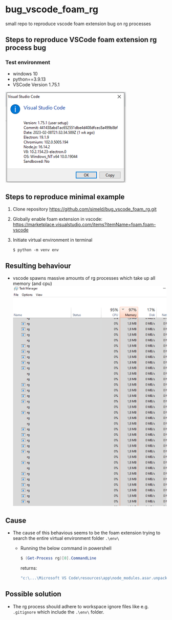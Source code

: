 # bug_vscode_foam_rg

small repo to reproduce vscode foam extension bug on rg processes

## Steps to reproduce VSCode foam extension rg process bug

### Test environment

- windows 10
- python==3.9.13
- VSCode Version 1.75.1

![](2023-02-17-08-27-55.png)

## Steps to reproduce minimal example

1. Clone repository https://github.com/simeld/bug_vscode_foam_rg.git
2. Globally enable foam extension in vscode:
   https://marketplace.visualstudio.com/items?itemName=foam.foam-vscode
3. Initiate virtual environment in terminal

   ```console
   $ python -m venv env
   ```

## Resulting behaviour

- vscode spawns massive amounts of rg processes which take up all memory (and
  cpu) ![](2023-02-17-08-33-38.png)

## Cause

- The cause of this behavious seems to be the foam extension trying to search
  the entire virtual environment folder `.\env\`

  - Running the below command in powershell
    ```powershell
    $ (Get-Process rg)[0].CommandLine
    ```
    returns:
    ```powershell
    "c:\...\Microsoft VS Code\resources\app\node_modules.asar.unpacked\@vscode\ripgrep\bin\rg.exe" --files --hidden --case-sensitive -g **/* -g !**/.git -g !**/.svn -g !**/.hg -g !**/CVS -g !**/.DS_Store -g !**/Thumbs.db -g !/{**/.vscode/**/*,**/_layouts/**/*,**/_site/**/*,**/node_modules/**/*,**/.git,**/.svn,**/.hg,**/CVS,**/.DS_Store,**/Thumbs.db} --no-ignore --no-config --no-ignore-global
    ```

## Possible solution

- The rg process should adhere to workspace ignore files like e.g. `.gitignore`
  which include the `.\env\` folder.
